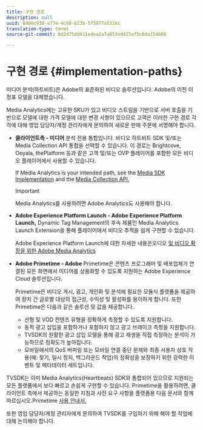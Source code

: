 ```yaml
---
title: 구현 경로
description: null
uuid: 8400c938-e77e-4c88-b23b-5f5977a5316c
translation-type: tm+mt
source-git-commit: 0d2d75dd411edea2a7a853ed425af5c6da154b06

---
```



# 구현 경로 {#implementation-paths}

미디어 분석(하트비트)은 Adobe의 표준화된 비디오 솔루션입니다. Adobe의 이전 이정표 모델을 대체했습니다.

Media Analytics에는 고유한 SKU가 있고 비디오 스트림을 기반으로 서버 호출을 기반으로 모델에 대한 가격 모델에 대한 변경 사항이 있으므로 고객은 이러한 구현 경로 각각에 대해 영업 담당자/계정 관리자에게 문의하여 새로운 판매 주문에 서명해야 합니다.

* **클라이언트측 - 미디어** 분석 전용 통합입니다. 비디오 하트비트 SDK 및/또는 Media Collection API 통합을 선택할 수 있습니다. 이 경로는 Brightcove, Ooyala, thePlatform 등과 같은 고객 및/또는 OVP 플레이어를 포함한 모든 비디오 플레이어에서 사용할 수 있습니다.

   If Media Analytics is your intended path, see the [Media SDK Implementation](/help/sdk-implement/setup/setup-overview.md) and the [Media Collection API.](/help/media-collection-api/mc-api-overview.md)

   >[!IMPORTANT]
   >
   >Media Analytics를 사용하려면 Adobe Analytics도 사용해야 합니다.

* **Adobe Experience Platform Launch - Adobe Experience Platform Launch,** Dynamic Tag Management의 후속 제품인 Media Analytics Launch Extension을 통해 플레이어에서 비디오 추적을 쉽게 구현할 수 있습니다.

   Adobe Experience Platform Launch에 대한 자세한 내용은오디오 [및 비디오 확장을 위한 Adobe Media Analytics](https://docs.adobe.com/content/help/en/launch/using/extensions-ref/adobe-extension/media-analytics-extension/overview.html)
* **Adobe Primetime - Adobe** Primetime은 콘텐츠 프로그래머 및 배포업체가 연결된 모든 화면에서 미디어를 상용화할 수 있도록 지원하는 Adobe Experience Cloud 솔루션입니다.

   Primetime은 비디오 게시, 광고, 개인화 및 분석에 필요한 모듈식 플랫폼을 제공하여 장치 간 글로벌 대상의 접근성, 수익성 및 활성화를 용이하게 합니다. 또한 Primetime은 다음과 같은 솔루션 및 값을 제공합니다.

   * 선형 및 VOD 컨텐츠 유형을 정확하게 측정할 수 있도록 지원합니다.
   * 동적 광고 삽입을 포함하거나 포함하지 않고 광고 브레이크 측정을 지원합니다.
   * TVSDK의 원활한 광고 삽입 모델을 통해 광고 재생을 직접 측정하는 분석이 가능하므로 정확도가 높아집니다.
   * 모바일에서의 QoS 버퍼링 또는 모바일 연결 중단 문제와 최종 사용자 상호 작용(예: 찾기, 일시 정지, 백그라운드 작업)의 정확성을 보장하기 위한 강력한 이벤트 및 메타데이터 세트입니다.
<!--
   * Integrated support for Nielsen DTVR (linear) with ID3 metadata and DCR with CMS metadata.
-->

TVSDK는 이미 Media Analytics(Heartbeats) SDK와 통합되어 있으므로 지원되는 모든 플랫폼에서 보다 빠르고 손쉽게 구현할 수 있습니다. <!--Primetime also supports the partnership with Nielsen.--> Primetime을 활용하려면, 클라이언트 측에서 [](/help/intro-to-ava/implementation-paths/client-side-path.md) 제공하는 동일한 지침과 사전 요구 사항을 플랫폼용 다음 문서와 함께 따르십시오.Primetime [사용 안내서.](https://helpx.adobe.com/primetime/user-guide.html)

또한 영업 담당자/계정 관리자에게 문의하여 TVSDK를 구입하기 위해 해야 할 작업에 대해 논의해야 합니다.
